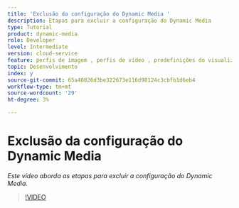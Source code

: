 ```yaml
---
title: 'Exclusão da configuração do Dynamic Media '
description: Etapas para excluir a configuração do Dynamic Media
type: Tutorial
product: dynamic-media
role: Developer
level: Intermediate
version: cloud-service
feature: perfis de imagem , perfis de vídeo , predefinições do visualizador
topic: Desenvolvimento
index: y
source-git-commit: 65a40826d3be322673e116d98124c3cbfb1d6eb4
workflow-type: tm+mt
source-wordcount: '29'
ht-degree: 3%

---
```



# Exclusão da configuração do Dynamic Media

*Este vídeo aborda as etapas para excluir a configuração do Dynamic Media.*

>[!VIDEO](https://video.tv.adobe.com/v/335363?quality=9&learn=on)
